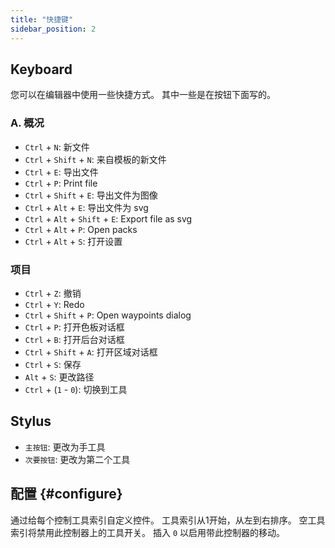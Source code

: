 ```yaml
---
title: "快捷键"
sidebar_position: 2
---
```



## Keyboard

您可以在编辑器中使用一些快捷方式。 其中一些是在按钮下面写的。

### A. 概况

* `Ctrl` + `N`: 新文件
* `Ctrl` + `Shift` + `N`: 来自模板的新文件
* `Ctrl` + `E`: 导出文件
* `Ctrl` + `P`: Print file
* `Ctrl` + `Shift` + `E`: 导出文件为图像
* `Ctrl` + `Alt` + `E`: 导出文件为 svg
* `Ctrl` + `Alt` + `Shift` + `E`: Export file as svg
* `Ctrl` + `Alt` + `P`: Open packs
* `Ctrl` + `Alt` + `S`: 打开设置

### 项目

* `Ctrl` + `Z`: 撤销
* `Ctrl` + `Y`: Redo
* `Ctrl` + `Shift` + `P`: Open waypoints dialog
* `Ctrl` + `P`: 打开色板对话框
* `Ctrl` + `B`: 打开后台对话框
* `Ctrl` + `Shift` + `A`: 打开区域对话框
* `Ctrl` + `S`: 保存
* `Alt` + `S`: 更改路径
* `Ctrl` + (`1` - `0`): 切换到工具

## Stylus

* `主按钮`: 更改为手工具
* `次要按钮`: 更改为第二个工具

## 配置 {#configure}

通过给每个控制工具索引自定义控件。 工具索引从1开始，从左到右排序。 空工具索引将禁用此控制器上的工具开关。 插入 `0` 以启用带此控制器的移动。

